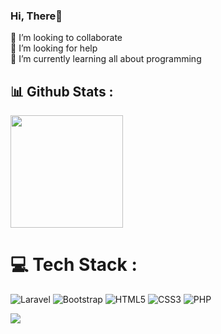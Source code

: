 ###  Hi, There👋
👯 I’m looking to collaborate<br>🤝 I’m looking for help<br>🌱 I’m currently learning all about programming<br>

## 📊 Github Stats :
<p align="left">
<a href="https://github.com/yusada">
  <img height="180em" src="https://github-readme-streak-stats.herokuapp.com/?user=yusada&theme=dark&hide_border=false"/>
</a>
</p>

# 💻 Tech Stack :
![Laravel](https://img.shields.io/badge/laravel-%23FF2D20.svg?style=for-the-badge&logo=laravel&logoColor=white) 
![Bootstrap](https://img.shields.io/badge/bootstrap-%23563D7C.svg?style=for-the-badge&logo=bootstrap&logoColor=white) 
![HTML5](https://img.shields.io/badge/html5-%23E34F26.svg?style=for-the-badge&logo=html5&logoColor=white) 
![CSS3](https://img.shields.io/badge/css3-%231572B6.svg?style=for-the-badge&logo=css3&logoColor=white) 
![PHP](https://img.shields.io/badge/php-%23777BB4.svg?style=for-the-badge&logo=php&logoColor=white)

[![](https://visitcount.itsvg.in/api?id=yusada&icon=5&color=12)](https://visitcount.itsvg.in)
